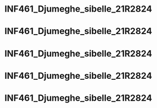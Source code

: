 # INF461_Djumeghe_sibelle_21R2824
# INF461_Djumeghe_sibelle_21R2824
# INF461_Djumeghe_sibelle_21R2824
# INF461_Djumeghe_sibelle_21R2824
# INF461_Djumeghe_sibelle_21R2824
